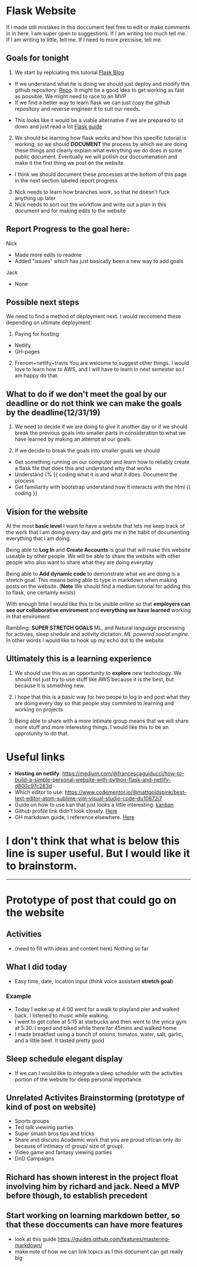 # Flask Website

If i made still mistakes in this doccument feel free to edit or make comments in in here. I am super open to suggestions. If I am writing too much tell me. If I am writing to little, tell me. If I need to more precisise, tell me.


## Goals for tonight
1. We start by replciating this tutorial [Flask Blog](https://www.youtube.com/watch?v=MwZwr5Tvyxo)
- If we understand what he is doing we should just deploy and modify this github repository: [Repo](https://github.com/CoreyMSchafer/code_snippets/tree/master/Python/Flask_Blog). It might be a good idea to get working as fast as possible. We might need to race to an MVP
- If we find a better way to learn flask we can just copy the github repository and reverse engineer it to suit our needs.
 * This looks like it would be a viable alternative if we are prepared to sit down and just read a lot [Flask guide](http://flask.palletsprojects.com/en/1.1.x/)
2. We should be learning how flask works and how this specific tutorial is working, so we should **DOCUMENT** the process by which we are doing these things and clearly explain what everything we do does in some public document. Eventually we will pollish our doccumenation and make it the first thing we post on the website
 * I think we should document these processes at the bottom of this page in the next section labeled report progress
3. Nick needs to learn how branches work, so that he doesn't fuck anything up later
4. Nick needs to sort out the workflow and write out a plan in this document and for making edits to the website

## Report Progress to the goal here:
Nick
- Made more edits to readme
- Added "issues" which has just basically been a new way to add goals

Jack
- None

## Possible next steps
We need to find a method of deployment next. I would reccomend these depending on ultimate deployment:
1. Paying for hosting
- Netlify
- GH-pages
2. Frenom+netlify+travis
You are welcome to suggest other things. I would love to learn how to AWS, and I will have to learn in next semester so I am happy do that.

## What to do if we don't meet the goal by our deadline or do not think we can make the goals by the deadline(12/31/19)
1. We need to decide if we are doing to give it another day or if we should break the previous goals into smaller parts in consideration to what we have learned by making an attempt at our goals.

2. If we decide to break the goals into smaller goals we should
 * Get something running on our computer and learn how to reliably create a flask file that does this and understand why that works
 * Understand {% {{ coding what it is and what it does. Document the process
 * Get familiarity with bootstrap understand how it interacts with the html {{ coding }}

## Vision for the website

At the most **basic level** I want to have a website that lets me keep track of the work that I am doing every day and gets me in the habit of documenting everything that I am doing.

Being able to **Log In** and **Create Accounts** is goal that will make this website useable by other people. We will be able to share the website with other people who also want to share what they are doing everyday

Being able to **Add dynamic code** to demonstrate what we are doing is a stretch goal. This means being able to type in markdown when making posts on the website. (**Note** We should find a medium tutorial for adding this to flask, one certainly exists)

With enough time I would like this to be visible online so that **employers can see our collaborative enviroment** and **everything we have learned** working in that enviroment

Rambling: 
**SUPER STRETCH GOALS** ML, and Natural language processing for activies, sleep shedule and activity dictaiton. *ML powered social engine*. In other words i would like to hook up my echo dot to the website

## Ultimately this is a learning experience
1. We should use this as an opportunity to **explore** new technology. We should not just try to use stuff like AWS because it is the best, but because it is something new.

2. I hope that this is a basic way for two peope to log in and post what they are doing every day so that people stay commited to learning and working on projects

3. Being able to share with a more intimate group means that we will share more stuff and more interesting things. I would like this to be an opprotunity to do that.

# Useful links
- **Hosting on netlify**: https://medium.com/@francescaguiducci/how-to-build-a-simple-personal-website-with-python-flask-and-netlify-d800c97c283d
- Which editor to use: https://www.codementor.io/@mattgoldspink/best-text-editor-atom-sublime-vim-visual-studio-code-du10872i7
- Guide on how to use kan that just looks a little interesting: [kanban](https://medium.com/the-super-serious-lab/beginners-guide-to-kanban-6d1ed3babe86)
- Github profile link didn't look closely. [Here](https://hackernoon.com/how-to-optimize-your-github-profile-9540f338b2c9)
- GH markdown guide, I reference elsewhere. [Here](https://guides.github.com/features/mastering-markdown/)

# I don't think that what is below this line is super useful. But I would like it to brainstorm. 
-------------------------------------------------------------------------
# Prototype of post that could go on the website

## Activities
- (need to fill with ideas and content here) Nothing so far 
## What I did today
- Easy time, date, location input (think voice assistant **stretch goal**)
### Example
- Today I woke up at 4:00 went for a walk to playland pier and walked back. I listened to music while walking.
- I went to get cofee at 5:15 at starbucks and then went to the ymca gym at 5:30. I erged and biked while there for 45mins and walked home
- I made breakfast using a bunch of onions, tomatos, water, salt, garlic, and a little beef. It tasted pretty good

## Sleep schedule elegant display
- If we can I would like to integrate a sleep scheduler with the activities portion of the website for deep personal importance

## Unrelated Activites Brainstorming (prototype of kind of post on website)
- Sports groups
- Ted talk viewinig parties
- Super smash bros tips and tricks
- Share and discuss Academic work that you are proud of(can only do because of intimacy of group/ size of group). 
- Video game and fantasy viewing parties
- DnD Campaigns

## Richard has shown interest in the project float involving him by richard and jack. Need a MVP before though, to establish precedent
## Start working on learning markdown better, so that these doccuments can have more features
- look at this guide https://guides.github.com/features/mastering-markdown/
- make note of how we can link topics as I this document can get really big 
